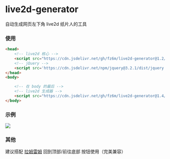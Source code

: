 # live2d-generator

自动生成网页左下角 live2d 纸片人的工具

### 使用

```html
<head>
    <!-- live2d 核心 -->
    <script src="https://cdn.jsdelivr.net/gh/fz6m/live2d-generator@1.2/dist/live2d.js"></script>
    <!-- jQuery -->
    <script src='https://cdn.jsdelivr.net/npm/jquery@3.2.1/dist/jquery.min.js'></script>
</head>
<body>

    <!-- 在 body 的最后 -->
    <!-- live2d 生成器 -->
    <script src="https://cdn.jsdelivr.net/gh/fz6m/live2d-generator@1.4/dist/live2d-generator.min.js"></script>
</body>
```


### 示例
![](https://cdn.jsdelivr.net/gh/fz6m/Private-picgo@moe/img/20200910190542.png)


### 其他
建议搭配 [拉姆雷姆](https://github.com/fz6m/lamu-leimu-button) 回到顶部/前往底部 按钮使用（完美兼容）

